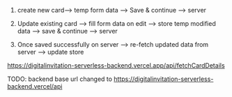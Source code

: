 1. create new card--> temp form data --> Save & continue --> server
2. Update existing card --> fill form data on edit --> store temp modified data --> save & continue --> server

3. Once saved successfully on server --> re-fetch updated data from server --> update store 


https://digitalinvitation-serverless-backend.vercel.app/api/fetchCardDetails

TODO: backend base url changed to https://digitalinvitation-serverless-backend.vercel/api